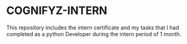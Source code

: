 # COGNIFYZ-INTERN
This repository includes the intern certificate and my tasks that I had completed as a python Developer during the intern period of 1 month.
